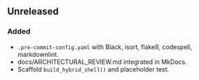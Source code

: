 ## Unreleased

### Added
- `.pre-commit-config.yaml` with Black, isort, flake8, codespell, markdownlint.
- docs/ARCHITECTURAL_REVIEW.md integrated in MkDocs.
- Scaffold `build_hybrid_shell()` and placeholder test.

